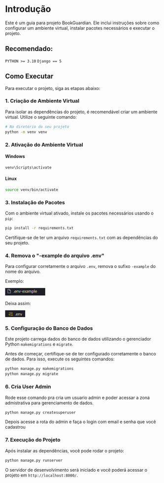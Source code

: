# Introdução
Este é um guia para  projeto BookGuardian. Ele inclui instruções sobre como configurar um ambiente virtual, instalar pacotes necessários e executar o projeto.


## Recomendado:
`PYTHON >= 3.10`
`Django == 5`

## Como Executar
Para executar o projeto, siga as etapas abaixo:

### 1. Criação de Ambiente Virtual
Para isolar as dependências do projeto, é recomendável criar um ambiente virtual. Utilize o seguinte comando:

```bash
# No diretório do seu projeto
python -m venv venv
```

### 2. Ativação do Ambiente Virtual
#### Windows
```bash
venv\Scripts\activate
```

#### Linux
```bash
source venv/bin/activate
```

### 3. Instalação de Pacotes
Com o ambiente virtual ativado, instale os pacotes necessários usando o `pip`:

```bash
pip install -r requirements.txt
```

Certifique-se de ter um arquivo `requirements.txt` com as dependências do seu projeto.



### 4. Remova o "-example do arquivo .env"

Para configurar corretamente o arquivo `.env`, remova o sufixo `-example` do nome do arquivo.

Exemplo:

![Remova o "-example do arquivo .env"](utils/img/env-example.png)

Deixa assim:

![.env](utils/img/env.png)


### 5.  Configuração do Banco de Dados

Este projeto carrega dados do banco de dados utilizando o gerenciador Python `makemigrations` e `migrate`.

Antes de começar, certifique-se de ter configurado corretamente o banco de dados. Para isso, execute os seguintes comandos:

```bash
python manage.py makemigrations
python manage.py migrate
```

### 6. Cria User Admin

Rode esse comando pra cria um usuario admin e poder acessar a zona admistrativa para gerenciamento de dados.

```bash
python manage.py createsuperuser
```

Depois acesse a rota do admin e faça o login com email e senha que você cadastrou

### 7. Execução do Projeto

Após instalar as dependências, você pode rodar o projeto:


```bash
python manage.py runserver
```


O servidor de desenvolvimento será iniciado e você poderá acessar o projeto em `http://localhost:8000/`.
